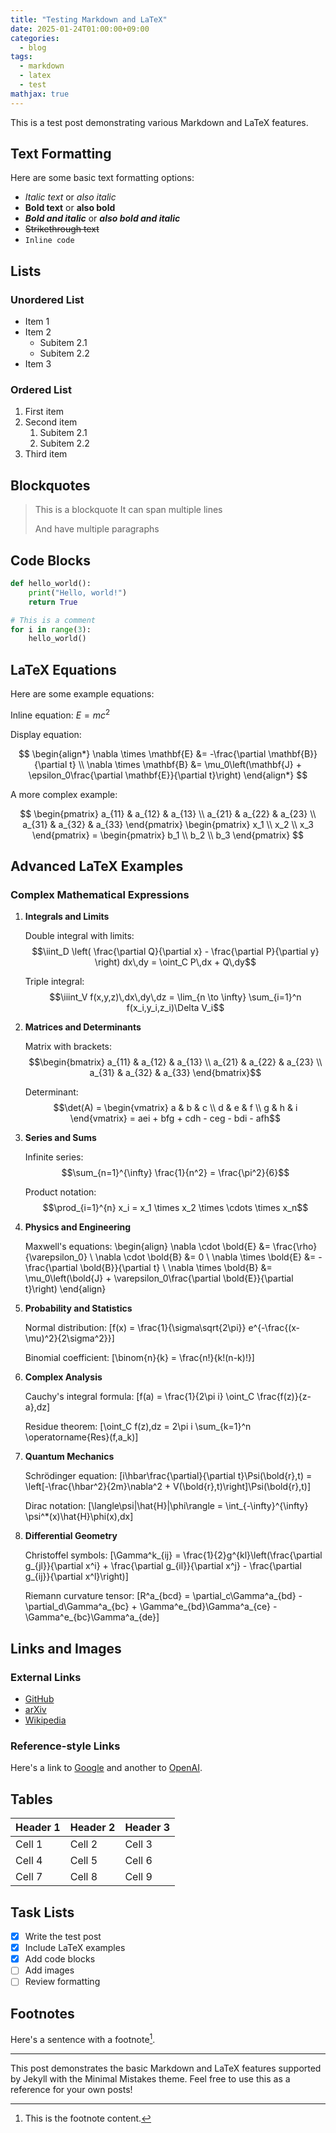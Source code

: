 ```yaml
---
title: "Testing Markdown and LaTeX"
date: 2025-01-24T01:00:00+09:00
categories:
  - blog
tags:
  - markdown
  - latex
  - test
mathjax: true
---
```


This is a test post demonstrating various Markdown and LaTeX features.

## Text Formatting

Here are some basic text formatting options:
- *Italic text* or _also italic_
- **Bold text** or __also bold__
- ***Bold and italic*** or ___also bold and italic___
- ~~Strikethrough text~~
- `Inline code`

## Lists

### Unordered List
* Item 1
* Item 2
  * Subitem 2.1
  * Subitem 2.2
* Item 3

### Ordered List
1. First item
2. Second item
   1. Subitem 2.1
   2. Subitem 2.2
3. Third item

## Blockquotes

> This is a blockquote
> It can span multiple lines
>
> And have multiple paragraphs

## Code Blocks

```python
def hello_world():
    print("Hello, world!")
    return True

# This is a comment
for i in range(3):
    hello_world()
```

## LaTeX Equations

Here are some example equations:

Inline equation: $E = mc^2$

Display equation:

$$
\begin{align*}
\nabla \times \mathbf{E} &= -\frac{\partial \mathbf{B}}{\partial t} \\
\nabla \times \mathbf{B} &= \mu_0\left(\mathbf{J} + \epsilon_0\frac{\partial \mathbf{E}}{\partial t}\right)
\end{align*}
$$

A more complex example:

$$
\begin{pmatrix}
a_{11} & a_{12} & a_{13} \\
a_{21} & a_{22} & a_{23} \\
a_{31} & a_{32} & a_{33}
\end{pmatrix}
\begin{pmatrix}
x_1 \\
x_2 \\
x_3
\end{pmatrix} =
\begin{pmatrix}
b_1 \\
b_2 \\
b_3
\end{pmatrix}
$$

## Advanced LaTeX Examples

### Complex Mathematical Expressions

1. **Integrals and Limits**
   
   Double integral with limits:
   $$\iint_D \left( \frac{\partial Q}{\partial x} - \frac{\partial P}{\partial y} \right) dx\,dy = \oint_C P\,dx + Q\,dy$$

   Triple integral:
   $$\iiint_V f(x,y,z)\,dx\,dy\,dz = \lim_{n \to \infty} \sum_{i=1}^n f(x_i,y_i,z_i)\Delta V_i$$

2. **Matrices and Determinants**
   
   Matrix with brackets:
   $$\begin{bmatrix} 
   a_{11} & a_{12} & a_{13} \\
   a_{21} & a_{22} & a_{23} \\
   a_{31} & a_{32} & a_{33}
   \end{bmatrix}$$

   Determinant:
   $$\det(A) = \begin{vmatrix}
   a & b & c \\
   d & e & f \\
   g & h & i
   \end{vmatrix} = aei + bfg + cdh - ceg - bdi - afh$$

3. **Series and Sums**
   
   Infinite series:
   $$\sum_{n=1}^{\infty} \frac{1}{n^2} = \frac{\pi^2}{6}$$

   Product notation:
   $$\prod_{i=1}^{n} x_i = x_1 \times x_2 \times \cdots \times x_n$$

4. **Physics and Engineering**
   
   Maxwell's equations:
   \begin{align}
   \nabla \cdot \bold{E} &= \frac{\rho}{\varepsilon_0} \\
   \nabla \cdot \bold{B} &= 0 \\
   \nabla \times \bold{E} &= -\frac{\partial \bold{B}}{\partial t} \\
   \nabla \times \bold{B} &= \mu_0\left(\bold{J} + \varepsilon_0\frac{\partial \bold{E}}{\partial t}\right)
   \end{align}

5. **Probability and Statistics**
   
   Normal distribution:
   \[f(x) = \frac{1}{\sigma\sqrt{2\pi}} e^{-\frac{(x-\mu)^2}{2\sigma^2}}\]

   Binomial coefficient:
   \[\binom{n}{k} = \frac{n!}{k!(n-k)!}\]

6. **Complex Analysis**
   
   Cauchy's integral formula:
   \[f(a) = \frac{1}{2\pi i} \oint_C \frac{f(z)}{z-a}\,dz\]

   Residue theorem:
   \[\oint_C f(z)\,dz = 2\pi i \sum_{k=1}^n \operatorname{Res}(f,a_k)\]

7. **Quantum Mechanics**
   
   Schrödinger equation:
   \[i\hbar\frac{\partial}{\partial t}\Psi(\bold{r},t) = \left[-\frac{\hbar^2}{2m}\nabla^2 + V(\bold{r},t)\right]\Psi(\bold{r},t)\]

   Dirac notation:
   \[\langle\psi|\hat{H}|\phi\rangle = \int_{-\infty}^{\infty} \psi^*(x)\hat{H}\phi(x)\,dx\]

8. **Differential Geometry**
   
   Christoffel symbols:
   \[\Gamma^k_{ij} = \frac{1}{2}g^{kl}\left(\frac{\partial g_{jl}}{\partial x^i} + \frac{\partial g_{il}}{\partial x^j} - \frac{\partial g_{ij}}{\partial x^l}\right)\]

   Riemann curvature tensor:
   \[R^a_{bcd} = \partial_c\Gamma^a_{bd} - \partial_d\Gamma^a_{bc} + \Gamma^e_{bd}\Gamma^a_{ce} - \Gamma^e_{bc}\Gamma^a_{de}\]

## Links and Images

### External Links
- [GitHub](https://github.com)
- [arXiv](https://arxiv.org)
- [Wikipedia](https://wikipedia.org)

### Reference-style Links
Here's a link to [Google][1] and another to [OpenAI][2].

[1]: https://google.com
[2]: https://openai.com

## Tables

| Header 1 | Header 2 | Header 3 |
|----------|----------|----------|
| Cell 1   | Cell 2   | Cell 3   |
| Cell 4   | Cell 5   | Cell 6   |
| Cell 7   | Cell 8   | Cell 9   |

## Task Lists

- [x] Write the test post
- [x] Include LaTeX examples
- [x] Add code blocks
- [ ] Add images
- [ ] Review formatting

## Footnotes

Here's a sentence with a footnote[^1].

[^1]: This is the footnote content.

---

This post demonstrates the basic Markdown and LaTeX features supported by Jekyll with the Minimal Mistakes theme. Feel free to use this as a reference for your own posts!
